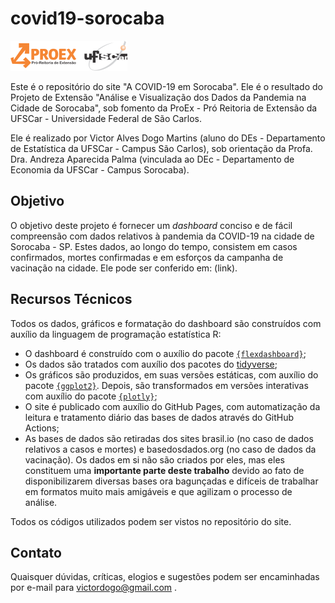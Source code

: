 
# covid19-sorocaba

![](/docs/images/logo-proex-ufscar.png)

Este é o repositório do site "A COVID-19 em Sorocaba". Ele é o resultado do Projeto de Extensão  "Análise e Visualização dos Dados da Pandemia na Cidade de Sorocaba", sob fomento da ProEx - Pró Reitoria de Extensão da UFSCar - Universidade Federal de São Carlos.

Ele é realizado por Victor Alves Dogo Martins (aluno do DEs - Departamento de Estatística da UFSCar - Campus São Carlos), sob orientação da Profa. Dra. Andreza Aparecida Palma (vinculada ao DEc - Departamento de Economia da UFSCar - Campus Sorocaba). 

## Objetivo

O objetivo deste projeto é fornecer um *dashboard* conciso e de fácil compreensão com dados relativos à pandemia da COVID-19 na cidade de Sorocaba - SP. Estes dados, ao longo do tempo, consistem em casos confirmados, mortes confirmadas e em esforços da campanha de vacinação na cidade. Ele pode ser conferido em: (link).

## Recursos Técnicos

Todos os dados, gráficos e formatação do dashboard são construídos com auxílio da linguagem de programação estatística R:

* O dashboard é construído com o auxílio do pacote [`{flexdashboard}`](https://pkgs.rstudio.com/flexdashboard/);
* Os dados são tratados com auxílio dos pacotes do [tidyverse](https://www.tidyverse.org/);
* Os gráficos são produzidos, em suas versões estáticas, com auxílio do pacote [`{ggplot2}`](https://ggplot2.tidyverse.org/). Depois, são transformados em versões interativas com auxílio do pacote [`{plotly}`](https://plotly.com/r/);
* O site é publicado com auxílio do GitHub Pages, com automatização da leitura e tratamento diário das bases de dados através do GitHub Actions;
* As bases de dados são retiradas dos sites brasil.io (no caso de dados relativos a casos e mortes) e basedosdados.org (no caso de dados da vacinação). Os dados em si não são criados por eles, mas eles constituem uma **importante parte deste trabalho** devido ao fato de disponibilizarem diversas bases ora bagunçadas e difíceis de trabalhar em formatos muito mais amigáveis e que agilizam o processo de análise.


Todos os códigos utilizados podem ser vistos no repositório do site.

## Contato

Quaisquer dúvidas, críticas, elogios e sugestões podem ser encaminhadas por e-mail para victordogo@gmail.com .


